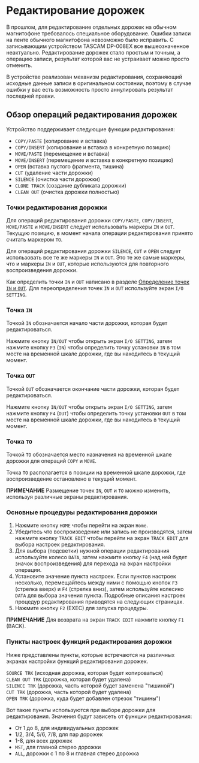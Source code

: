 # Редактирование дорожек  

В прошлом, для редактирование отдельных дорожек на обычном магнитофоне требовалось специальное оборудование. Ошибки записи на ленте обычного магнитофона невозможно было исправить. С записывающим устройством TASCAM DP-008EX все вышеозначенное неактуально. Редактирование дорожек стало простым и точным, а операцию записи, результат которой вас не устраивает можно просто отменить.

В устройстве реализован механизм редактирования, сохраняющий исходные данные записи в оригинальном состоянии, поэтому в случае ошибки у вас есть возможность просто аннулировать результат последней правки.

## Обзор операций редактирования дорожек  

Устройство поддерживает следующие функции редактирования:  

 - `COPY/PASTE` (копирование и вставка)  
 - `COPY/INSERT` (копирование и вставка в конкретную позицию)  
 - `MOVE/PASTE` (перемещение и вставка)  
 - `MOVE/INSERT` (перемещение и вставка в конкретную позицию)  
 - `OPEN` (вставка пустого фрагмента, тишина)  
 - `CUT` (удаление части дорожки)  
 - `SILENCE` (очистка части дорожки)  
 - `CLONE TRACK` (создание дубликата дорожки)  
 - `CLEAN OUT` (очистка дорожки полностью)  

### Точки редактирования дорожки  

Для операций редактирования дорожки `COPY/PASTE`, `COPY/INSERT`, `MOVE/PASTE` и `MOVE/INSERT` следует использовать маркеры `IN` и `OUT`. Текущую позицию, в момент начала операции редактирования принято считать маркером `TO`.  

Для операций редактирования дорожки `SILENCE`, `CUT` и `OPEN` следует использовать все те же маркеры `IN` и `OUT`. Это те же самые маркеры, что и маркеры `IN` и `OUT`, которые используются для повторного воспроизведения дорожки.  

Как определить точки `IN` и `OUT` написано в разделе [Определение точек `IN` и `OUT`](). Для переопределения точек `IN` и `OUT` используйте экран `I/O SETTING`.  

### Точка `IN`  

Точкой `IN` обозначается начало части дорожки, которая будет редактироваться.  

Нажмите кнопку `IN/OUT` чтобы открыть экран `I/O SETTING`, затем нажмите кнопку `F3` (`IN`) чтобы определить точку установки `IN` в том месте на временной шкале дорожки, где вы находитесь в текущий момент.  

### Точка `OUT`  

Точкой `OUT` обозначается окончание части дорожки, которая будет редактироваться.  

Нажмите кнопку `IN/OUT` чтобы открыть экран `I/O SETTING`, затем нажмите кнопку `F4` (`OUT`) чтобы определить точку установки `OUT` в том месте на временной шкале дорожки, где вы находитесь в текущий момент.  

### Точка `TO`  

Точкой `TO` обозначается место назначения на временной шкале дорожки для операций `COPY` и `MOVE`.  

Точка `TO` располагается в позиции на временной шкале дорожки, где воспроизведение остановлено в текущий момент.  

**ПРИМЕЧАНИЕ**  Размещение точек `IN`, `OUT` и `TO` можно изменить, используя различные экраны редактирования.  

### Основные процедуры редактирования дорожки  

1. Нажмите кнопку `HOME` чтобы перейти на экран `Home`.  
2. Убедитесь что воспроизведение или запись не производятся, затем нажмите кнопку `TRACK EDIT` чтобы перейти на экран `TRACK EDIT` для выбора настроек редактирования.  
3. Для выбора (подсветки) нужной операции редактирования используйте колесо `DATA`, затем нажмите кнопку `F4` (над ней будет значок воспроизведения) для перехода на экран настройки операции.  
4. Установите значение пункта настроек. Если пунктов настроек несколько, перемещайтесь между ними с помощью кнопок `F3` (стрелка вверх) и `F4` (стрелка вниз), затем используйте колесико `DATA` для выбора значения пункта. Подробные описания настроек процедур редактирования приводятся на следующих страницах.  
5. Нажмите кнопку `F2` (EXEC) для запуска процедуры.  

**ПРИМЕЧАНИЕ** Для возврата на экран `TRACK EDIT` нажмите кнопку `F1` (BACK).  

### Пункты настроек функций редактирования дорожки  

Ниже представлены пункты, которые встречаются на различных экранах настройки функций редактирования дорожек.  

`SOURCE TRK` (исходная дорожка, которая будет копироваться)  
`CLEAN OUT TRK` (дорожка, которая будет удалена)  
`SILENCE TRK` (дорожка, часть которой будет заменена "тишиной")  
`CUT TRK` (дорожка, часть которой будет удалена)  
`OPEN TRK` (дорожка, куда будет добавлен отрезок "тишины")  

Вот такие пункты используются при выборе дорожки для редактирования. Значения будут зависеть от функции редактирования:  

 - От 1 до 8, для индивидуальных дорожек  
 - 1/2, 3/4, 5/6, 7/8, для пар дорожек  
 - 1-8, для всех дорожек  
 - `MST`, для главной стерео дорожки  
 - `ALL`, дорожки с 1 по 8 и главная стерео дорожка  